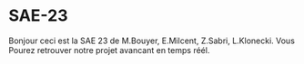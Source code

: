 # SAE-23
Bonjour ceci est la SAE 23 de M.Bouyer,  E.Milcent, Z.Sabri, L.Klonecki.
Vous Pourez retrouver notre projet avancant en temps réél.
